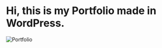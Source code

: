 # Hi, this is my Portfolio made in WordPress.

![Portfolio](https://i.ibb.co/KyLN2xJ/Screenshot-2.png)

